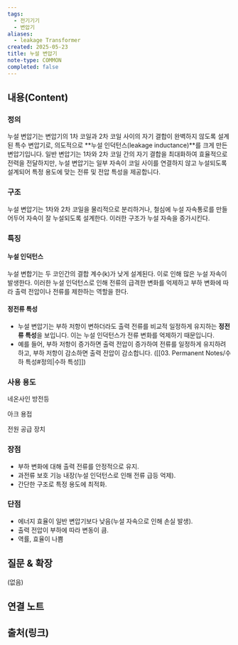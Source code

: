 ```yaml
---
tags:
  - 전기기기
  - 변압기
aliases:
  - leakage Transformer
created: 2025-05-23
title: 누설 변압기
note-type: COMMON
completed: false
---
```


## 내용(Content)
### 정의
누설 변압기는 변압기의 1차 코일과 2차 코일 사이의 자기 결합이 완벽하지 않도록 설계된 특수 변압기로, 의도적으로 **누설 인덕턴스(leakage inductance)**를 크게 만든 변압기입니다. 일반 변압기는 1차와 2차 코일 간의 자기 결합을 최대화하여 효율적으로 전력을 전달하지만, 누설 변압기는 일부 자속이 코일 사이를 연결하지 않고 누설되도록 설계되어 특정 용도에 맞는 전류 및 전압 특성을 제공합니다.

### 구조
누설 변압기는 1차와 2차 코일을 물리적으로 분리하거나, 철심에 누설 자속통로를 만들어두어 자속이 잘 누설되도록 설계한다. 이러한 구조가 누설 자속을 증가시킨다.

### 특징
#### 누설 인덕턴스
누설 변합기는 두 코인간의 결합 계수(k)가 낮게 설계된다. 이로 인해 많은 누설 자속이 발생한다. 이러한 누설 인덕턴스로 인해 전류의 급격한 변화를 억제하고 부하 변화에 따라 출력 전압이나 전류를 제한하는 역할을 한다.

#### 정전류 특성
- 누설 변압기는 부하 저항이 변하더라도 출력 전류를 비교적 일정하게 유지하는 **정전류 특성**을 보입니다. 이는 누설 인덕턴스가 전류 변화를 억제하기 때문입니다.
- 예를 들어, 부하 저항이 증가하면 출력 전압이 증가하여 전류를 일정하게 유지하려 하고, 부하 저항이 감소하면 출력 전압이 감소합니다. ([[03. Permanent Notes/수하 특성#정의|수하 특성]])

### 사용 용도
네온사인 방전등

아크 용접

전원 공급 장치

### 장점

- 부하 변화에 대해 출력 전류를 안정적으로 유지.
- 과전류 보호 기능 내장(누설 인덕턴스로 인해 전류 급등 억제).
- 간단한 구조로 특정 용도에 최적화.

### 단점

- 에너지 효율이 일반 변압기보다 낮음(누설 자속으로 인해 손실 발생).
- 출력 전압이 부하에 따라 변동이 큼.
- 역률, 효율이 나쁨

## 질문 & 확장

(없음)

## 연결 노트

## 출처(링크)

